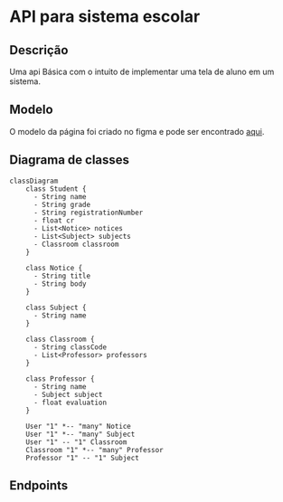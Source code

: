 
# API para sistema escolar

## Descrição

Uma api Básica com o intuito de implementar uma tela de aluno em um sistema.

## Modelo

O modelo da página foi criado no figma e pode ser encontrado [aqui](https://www.figma.com/file/JmTG3CDK5viEAyAVShfdjc/Modelo_aplicativo_escolar?type=design&node-id=0%3A1&mode=design&t=ZH6NuBff9MuaeULY-1).

## Diagrama de classes

```mermaid
classDiagram
    class Student {
      - String name
      - String grade
      - String registrationNumber
      - float cr
      - List<Notice> notices
      - List<Subject> subjects
      - Classroom classroom
    }

    class Notice {
      - String title
      - String body
    }

    class Subject {
      - String name
    }

    class Classroom {
      - String classCode
      - List<Professor> professors
    }

    class Professor {
      - String name
      - Subject subject
      - float evaluation
    }

    User "1" *-- "many" Notice
    User "1" *-- "many" Subject
    User "1" -- "1" Classroom
    Classroom "1" *-- "many" Professor
    Professor "1" -- "1" Subject

```

## Endpoints
